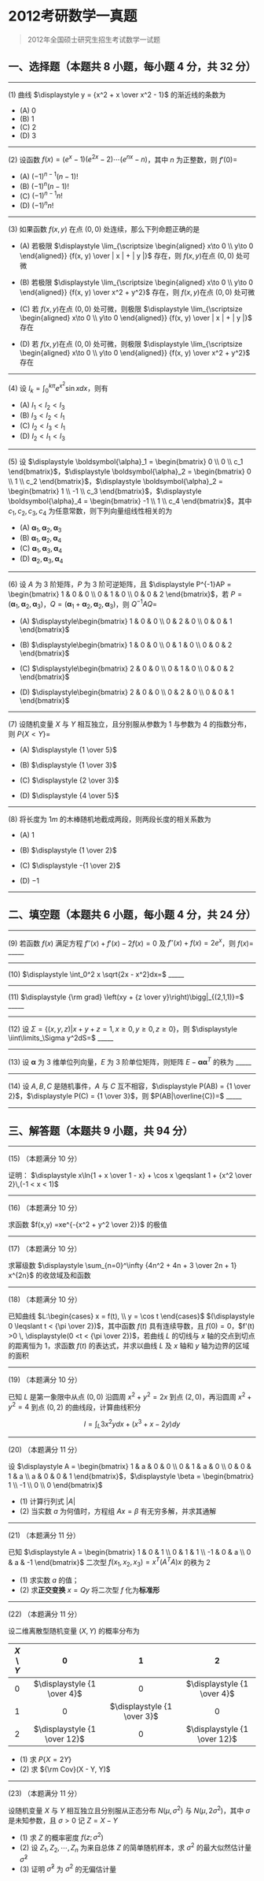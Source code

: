 # 2012考研数学一真题

[annotation]: <id> (be2c6d06-6a3d-4174-9f85-98772f9f41be)
[annotation]: <status> (public)
[annotation]: <create_time> (2021-03-08 13:23:05)
[annotation]: <category> (数学理论)
[annotation]: <tags> (考研数学)
[annotation]: <comments> (true)
[annotation]: <topic> (考研数学一真题)
[annotation]: <index> (-2012)
[annotation]: <url> (http://blog.ccyg.studio/article/be2c6d06-6a3d-4174-9f85-98772f9f41be)

> 2012年全国硕士研究生招生考试数学一试题

## 一、选择题（本题共 8 小题，每小题 4 分，共 32 分）

---

(1) 曲线 $\displaystyle y = {x^2 + x \over x^2 - 1}$ 的渐近线的条数为

- (A) $0$
- (B) $1$
- (C) $2$
- (D) $3$

---

(2) 设函数 $f(x) = (e^x - 1) (e^{2x} - 2) \cdots(e^{nx} - n)$，其中 $n$ 为正整数，则 $f'(0)=$

- (A) $(-1)^{n-1}(n-1)!$
- (B) $(-1)^n(n-1)!$
- (C) $(-1)^{n-1}n!$
- (D) $(-1)^{n}n!$

---

(3) 如果函数 $f(x,y)$ 在点 $(0,0)$ 处连续，那么下列命题正确的是

- (A) 若极限 $\displaystyle \lim_{\scriptsize \begin{aligned} x\to 0 \\ y\to 0 \end{aligned}} {f(x, y) \over | x | + | y |}$ 存在，则 $f(x, y)$在点 $(0,0)$ 处可微

- (B) 若极限 $\displaystyle \lim_{\scriptsize \begin{aligned} x\to 0 \\ y\to 0 \end{aligned}} {f(x, y) \over x^2 + y^2}$ 存在，则 $f(x, y)$在点 $(0,0)$ 处可微

- (C) 若 $f(x, y)$在点 $(0,0)$ 处可微，则极限 $\displaystyle \lim_{\scriptsize \begin{aligned} x\to 0 \\ y\to 0 \end{aligned}} {f(x, y) \over | x | + | y |}$ 存在

- (D) 若 $f(x, y)$在点 $(0,0)$ 处可微，则极限 $\displaystyle \lim_{\scriptsize \begin{aligned} x\to 0 \\ y\to 0 \end{aligned}} {f(x, y) \over x^2 + y^2}$ 存在 

---

(4) 设 $\displaystyle I_k = \int_0^{k\pi} e^{x^2}\sin x dx$，则有

- (A) $I_1 < I_2 < I_3$
- (B) $I_3 < I_2 < I_1$
- (C) $I_2 < I_3 < I_1$
- (D) $I_2 < I_1 < I_3$

---

(5) 设 $\displaystyle \boldsymbol{\alpha}_1 = \begin{bmatrix} 0 \\ 0 \\ c_1 \end{bmatrix}$，$\displaystyle \boldsymbol{\alpha}_2 = \begin{bmatrix} 0 \\ 1 \\ c_2 \end{bmatrix}$，$\displaystyle \boldsymbol{\alpha}_2 = \begin{bmatrix} 1 \\ -1 \\ c_3 \end{bmatrix}$，$\displaystyle \boldsymbol{\alpha}_4 = \begin{bmatrix} -1 \\ 1 \\ c_4 \end{bmatrix}$，其中 $c_1, c_2, c_3, c_4$ 为任意常数，则下列向量组线性相关的为

- (A) $\boldsymbol{\alpha}_1,\boldsymbol{\alpha}_2,\boldsymbol{\alpha}_3$
- (B) $\boldsymbol{\alpha}_1,\boldsymbol{\alpha}_2,\boldsymbol{\alpha}_4$
- (C) $\boldsymbol{\alpha}_1,\boldsymbol{\alpha}_3,\boldsymbol{\alpha}_4$
- (D) $\boldsymbol{\alpha}_2,\boldsymbol{\alpha}_3,\boldsymbol{\alpha}_4$

---

(6) 设 $A$ 为 $3$ 阶矩阵，$P$ 为 $3$ 阶可逆矩阵，且 $\displaystyle P^{-1}AP = \begin{bmatrix} 1 & 0 & 0 \\ 0 & 1 & 0 \\ 0 & 0 & 2 \end{bmatrix}$，若 $P = (\boldsymbol{\alpha}_1,\boldsymbol{\alpha}_2,\boldsymbol{\alpha}_3)$，$Q = (\boldsymbol{\alpha}_1 + \boldsymbol{\alpha}_2,\boldsymbol{\alpha}_2,\boldsymbol{\alpha}_3)$，则 $Q^{-1}AQ =$

- (A) $\displaystyle\begin{bmatrix} 1 & 0 & 0 \\ 0 & 2 & 0 \\ 0 & 0 & 1 \end{bmatrix}$

- (B) $\displaystyle\begin{bmatrix} 1 & 0 & 0 \\ 0 & 1 & 0 \\ 0 & 0 & 2 \end{bmatrix}$

- (C) $\displaystyle\begin{bmatrix} 2 & 0 & 0 \\ 0 & 1 & 0 \\ 0 & 0 & 2 \end{bmatrix}$

- (D) $\displaystyle\begin{bmatrix} 2 & 0 & 0 \\ 0 & 2 & 0 \\ 0 & 0 & 1 \end{bmatrix}$

---

(7) 设随机变量 $X$ 与 $Y$ 相互独立，且分别服从参数为 $1$ 与参数为 $4$ 的指数分布，则 $P\{X < Y\}=$

- (A) $\displaystyle {1 \over 5}$

- (B) $\displaystyle {1 \over 3}$

- (C) $\displaystyle {2 \over 3}$

- (D) $\displaystyle {4 \over 5}$

---

(8) 将长度为 $1m$ 的木棒随机地截成两段，则两段长度的相关系数为


- (A) $1$

- (B) $\displaystyle {1 \over 2}$

- (C) $\displaystyle -{1 \over 2}$

- (D) $-1$

---

## 二、填空题（本题共 6 小题，每小题 4 分，共 24 分）

---

(9) 若函数 $f(x)$ 满足方程 $f''(x) +f'(x) - 2f(x) =0$ 及 $f''(x) + f(x) = 2e^x$，则 $f(x)=$  \_\_\_\_\_

---

(10) $\displaystyle \int_0^2 x \sqrt{2x - x^2}dx=$  \_\_\_\_\_ 

---

(11) $\displaystyle {\rm grad} \left(xy + {z \over y}\right)\bigg|_{(2,1,1)}=$  \_\_\_\_\_

---

(12) 设 $\Sigma = \{(x, y, z) | x + y + z = 1, x\geqslant 0, y\geqslant 0, z\geqslant 0\}$，则 $\displaystyle \iint\limits_\Sigma y^2dS=$  \_\_\_\_\_

---

(13) 设 $\boldsymbol{\alpha}$ 为 $3$ 维单位列向量，$E$ 为 $3$ 阶单位矩阵，则矩阵 $E - \boldsymbol{\alpha}\boldsymbol{\alpha}^T$ 的秩为 \_\_\_\_\_

---

(14) 设 $A,B,C$ 是随机事件，$A$ 与 $C$ 互不相容，$\displaystyle P(AB) = {1 \over 2}$，$\displaystyle P(C) = {1 \over 3}$，则 $P(AB|\overline{C})=$  \_\_\_\_\_

---

## 三、解答题（本题共 9 小题，共 94 分）

---

(15) （本题满分 10 分）

证明： $\displaystyle x\ln{1 + x \over 1 - x} + \cos x \geqslant 1 + {x^2 \over 2}\,(-1 < x < 1)$

---

(16) （本题满分 10 分）

求函数 $f(x,y) =xe^{-{x^2 + y^2 \over 2}}$ 的极值

---

(17) （本题满分 10 分）

求幂级数 $\displaystyle \sum_{n=0}^\infty {4n^2 + 4n + 3 \over 2n + 1} x^{2n}$ 的收敛域及和函数

---

(18) （本题满分 10 分）

已知曲线 $L:\begin{cases} x = f(t), \\ y = \cos t \end{cases}$ $(\displaystyle 0 \leqslant t < {\pi \over 2})$，其中函数 $f(t)$ 具有连续导数，且 $f(0) =0$，$f'(t) >0 \, \displaystyle(0 <t < {\pi \over 2})$，若曲线 $L$ 的切线与 $x$ 轴的交点到切点的距离恒为 $1$，求函数 $f(t)$ 的表达式，并求以曲线 $L$ 及 $x$ 轴和 $y$ 轴为边界的区域的面积

---

(19) （本题满分 10 分）

已知 $L$ 是第一象限中从点 $(0,0)$ 沿圆周 $x^2 + y^2 =2x$ 到点 $(2,0)$，再沿圆周 $x^2 + y^2 = 4$ 到点 $(0,2)$ 的曲线段，计算曲线积分

$$
I= \int_L 3x^2ydx + (x^3 + x - 2y)dy
$$

---

(20) （本题满分 11 分）

设  $\displaystyle A = \begin{bmatrix} 1 & a & 0 & 0 \\ 0 & 1 & a & 0 \\ 0 & 0 & 1 & a \\ a & 0 & 0 & 1 \end{bmatrix}$，$\displaystyle \beta = \begin{bmatrix} 1 \\ -1 \\ 0 \\ 0 \end{bmatrix}$

- (1) 计算行列式 $|A|$
- (2) 当实数 $a$ 为何值时，方程组 $Ax = \beta$ 有无穷多解，并求其通解

---

(21) （本题满分 11 分）

已知  $\displaystyle A = \begin{bmatrix} 1 & 0 & 1 \\ 0 & 1 & 1 \\ -1 & 0 & a \\ 0 & a & -1 \end{bmatrix}$ 二次型 $f(x_1,x_2,x_3) = x^T(A^TA)x$ 的秩为 $2$

- (1) 求实数 $a$ 的值；
- (2) 求**正交变换** $x =Qy$ 将二次型 $f$ 化为**标准形**

---

(22) （本题满分 11 分）

设二维离散型随机变量 $(X,Y)$ 的概率分布为

| $X$ \\ $Y$ |             $0$              |             $1$             |             $2$              |
| :-------: | :--------------------------: | :-------------------------: | :--------------------------: |
|    $0$    | $\displaystyle {1 \over 4}$  |             $0$             | $\displaystyle {1 \over 4}$  |
|    $1$    |             $0$              | $\displaystyle {1 \over 3}$ |             $0$              |
|    $2$    | $\displaystyle {1 \over 12}$ |             $0$             | $\displaystyle {1 \over 12}$ |

- (1) 求 $P\{X=2Y\}$
- (2) 求 ${\rm Cov}(X - Y, Y)$

---

(23) （本题满分 11 分）

设随机变量 $X$ 与 $Y$ 相互独立且分别服从正态分布 $N(\mu, \sigma^2)$ 与 $N(\mu, 2\sigma^2)$，其中 $\sigma$ 是未知参数，且 $\sigma > 0$ 记 $Z =X - Y$

- (1) 求 $Z$ 的概率密度 $f(z;\sigma^2)$
- (2) 设 $Z_1, Z_2, \cdots, Z_n$ 为来自总体 $Z$ 的简单随机样本，求 $\sigma^2$ 的最大似然估计量 $\hat{\sigma}^2$
- (3) 证明 $\hat{\sigma}^2$ 为 $\sigma^2$ 的无偏估计量